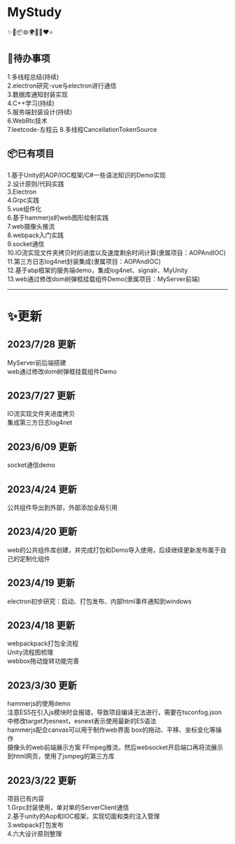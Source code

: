 # MyStudy 
✨🌈📦⚙️🌍🎨🔨❤️⭐

## 🔨待办事项      
1.多线程总结(持续)    
2.electron研究-vue与electron进行通信   
3.数据库通知封装实现    
4.C++学习(持续)  
5.服务端封装设计(持续)  
6.WebRtc技术  
7.leetcode-左程云 
8.多线程CancellationTokenSource

## 📦已有项目
1.基于Unity的AOP/IOC框架/C#一些语法知识的Demo实现  
2.设计原则/代码实践  
3.Electron    
4.Grpc实践  
5.vue组件化  
6.基于hammerjs的web图形绘制实践  
7.web摄像头推流  
8.webpack入门实践   
9.socket通信  
10.IO流实现文件夹拷贝时的进度以及速度剩余时间计算(隶属项目：AOPAndIOC)  
11.第三方日志log4net封装集成(隶属项目：AOPAndIOC)  
12.基于abp框架的服务端demo，集成log4net、signalr、MyUnity  
13.web通过修改dom树弹框挂载组件Demo(隶属项目：MyServer前端)  

---------------------------------------------------
# ✨更新
## 2023/7/28 更新  
MyServer前后端搭建  
web通过修改dom树弹框挂载组件Demo

## 2023/7/27 更新  
IO流实现文件夹进度拷贝  
集成第三方日志log4net

## 2023/6/09 更新  
socket通信demo

## 2023/4/24 更新
公共组件导出到外部，外部添加全局引用

## 2023/4/20 更新
web的公共组件库创建，并完成打包和Demo导入使用，后续继续更新发布属于自己的定制化组件

## 2023/4/19 更新
electron初步研究：启动、打包发布、内部html事件通知到windows

## 2023/4/18 更新
webpackpack打包全流程  
Unity流程图梳理  
webbox拖动旋转功能完善

## 2023/3/30 更新
hammerjs的使用demo  
注意ES5在引入js模块时会报错，导致项目编译无法进行，需要在tsconfog.json中修改target为esnext，esnext表示使用最新的ES语法  
hammerjs配合canvas可以用于制作web界面 box的拖动、平移、坐标变化等操作  
摄像头的web前端展示方案
FFmpeg推流，然后websocket开启端口再将流展示到html网页，使用了jsmpeg的第三方库

## 2023/3/22 更新  
项目已有内容  
1.Grpc封装使用，单对单的ServerClient通信  
2.基于unity的Aop和IOC框架，实现切面和类的注入管理  
3.webpack打包发布  
4.六大设计原则整理  

